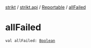 [strikt](../../index.md) / [strikt.api](../index.md) / [Reportable](index.md) / [allFailed](./all-failed.md)

# allFailed

`val allFailed: `[`Boolean`](https://kotlinlang.org/api/latest/jvm/stdlib/kotlin/-boolean/index.html)